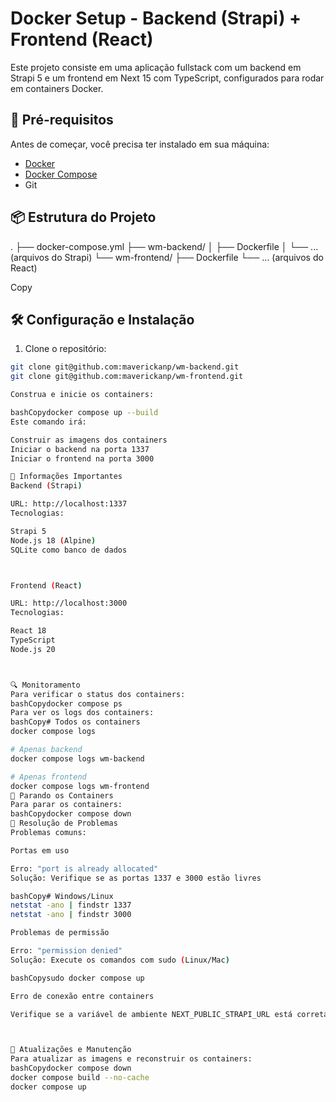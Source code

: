 # Docker Setup - Backend (Strapi) + Frontend (React)

Este projeto consiste em uma aplicação fullstack com um backend em Strapi 5 e um frontend em Next 15 com TypeScript, configurados para rodar em containers Docker.

## 🚀 Pré-requisitos

Antes de começar, você precisa ter instalado em sua máquina:

- [Docker](https://www.docker.com/get-started)
- [Docker Compose](https://docs.docker.com/compose/install/)
- Git

## 📦 Estrutura do Projeto

.
├── docker-compose.yml
├── wm-backend/
│   ├── Dockerfile
│   └── ... (arquivos do Strapi)
└── wm-frontend/
├── Dockerfile
└── ... (arquivos do React)

Copy
## 🛠️ Configuração e Instalação

1. Clone o repositório:
```bash
git clone git@github.com:maverickanp/wm-backend.git
git clone git@github.com:maverickanp/wm-frontend.git

Construa e inicie os containers:

bashCopydocker compose up --build
Este comando irá:

Construir as imagens dos containers
Iniciar o backend na porta 1337
Iniciar o frontend na porta 3000

📝 Informações Importantes
Backend (Strapi)

URL: http://localhost:1337
Tecnologias:

Strapi 5
Node.js 18 (Alpine)
SQLite como banco de dados



Frontend (React)

URL: http://localhost:3000
Tecnologias:

React 18
TypeScript
Node.js 20



🔍 Monitoramento
Para verificar o status dos containers:
bashCopydocker compose ps
Para ver os logs dos containers:
bashCopy# Todos os containers
docker compose logs

# Apenas backend
docker compose logs wm-backend

# Apenas frontend
docker compose logs wm-frontend
🛑 Parando os Containers
Para parar os containers:
bashCopydocker compose down
🔧 Resolução de Problemas
Problemas comuns:

Portas em uso

Erro: "port is already allocated"
Solução: Verifique se as portas 1337 e 3000 estão livres

bashCopy# Windows/Linux
netstat -ano | findstr 1337
netstat -ano | findstr 3000

Problemas de permissão

Erro: "permission denied"
Solução: Execute os comandos com sudo (Linux/Mac)

bashCopysudo docker compose up

Erro de conexão entre containers

Verifique se a variável de ambiente NEXT_PUBLIC_STRAPI_URL está correta no docker-compose.yml



🔄 Atualizações e Manutenção
Para atualizar as imagens e reconstruir os containers:
bashCopydocker compose down
docker compose build --no-cache
docker compose up
